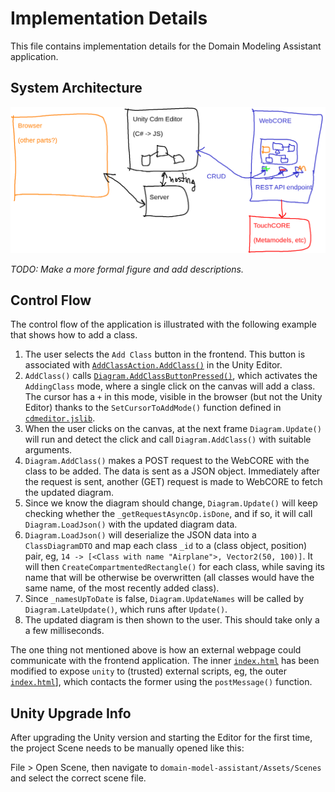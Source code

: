 # Implementation Details

This file contains implementation details for the Domain Modeling 
Assistant application.

## System Architecture

![architecture](architecture.png)

_TODO: Make a more formal figure and add descriptions._

## Control Flow

The control flow of the application is illustrated with the following
example that shows how to add a class.

1. The user selects the `Add Class` button in the frontend.
This button is associated with
[`AddClassAction.AddClass()`](../domain-model-assistant/Assets/Components/Scripts/AddClassAction.cs)
in the Unity Editor.
1. `AddClass()` calls
[`Diagram.AddClassButtonPressed()`](../domain-model-assistant/Assets/Components/Scripts/Diagram.cs#L366),
which activates the `AddingClass` mode, where a single click
on the canvas will add a class. The cursor has a `+` in this mode,
visible in the browser (but not the Unity Editor) thanks to 
the `SetCursorToAddMode()` function defined in
[`cdmeditor.jslib`](../domain-model-assistant/Assets/Plugins/cdmeditor.jslib).
1. When the user clicks on the canvas, at the next frame
`Diagram.Update()` will run and detect the click and call
`Diagram.AddClass()` with suitable arguments.
1. `Diagram.AddClass()` makes a POST request to the WebCORE with the
class to be added. The data is sent as a JSON object. Immediately
after the request is sent, another (GET) request is made to WebCORE
to fetch the updated diagram.
1. Since we know the diagram should change, `Diagram.Update()` will
keep checking whether the `_getRequestAsyncOp.isDone`, and if so,
it will call `Diagram.LoadJson()` with the updated diagram data.
1. `Diagram.LoadJson()` will deserialize the JSON data into a
`ClassDiagramDTO` and map each class `_id` to a (class object, position) 
pair, eg, `14 -> [<Class with name "Airplane">, Vector2(50, 100)]`.
It will then `CreateCompartmentedRectangle()` for each class, while 
saving its name that will be otherwise be overwritten (all classes would
have the same name, of the most recently added class).
1. Since `_namesUpToDate` is false, `Diagram.UpdateNames` will be called
by `Diagram.LateUpdate()`, which runs after `Update()`.
1. The updated diagram is then shown to the user. This should take only a
a few milliseconds.

The one thing not mentioned above is how an external webpage could 
communicate with the frontend application. The inner
[`index.html`](../unity-webgl-output/index.html) has been modified
to expose `unity` to (trusted) external scripts, eg, the outer
[`index.html`](../index.html)], which contacts the former using the
`postMessage()` function.


## Unity Upgrade Info

After upgrading the Unity version and starting the Editor for the first time,
the project Scene needs to be manually opened like this:

File > Open Scene, then navigate to `domain-model-assistant/Assets/Scenes`
and select the correct scene file.


